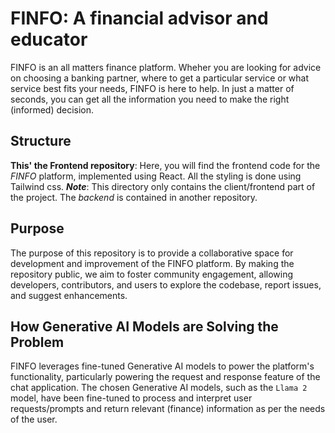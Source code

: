 # FINFO: A financial advisor and educator

FINFO is an all matters finance platform. Wheher you are looking for advice on choosing a banking partner, where to get a particular service or what service best fits your needs, FINFO is here to help. In just a matter of seconds, you can get all the information you need to make the right (informed) decision.

## Structure

**This' the Frontend repository**: Here, you will find the frontend code for the *FINFO* platform, implemented using React. All the styling is done using Tailwind css.
_**Note**_: This directory only contains the client/frontend part of the project. The *backend* is contained in another repository.

## Purpose

The purpose of this repository is to provide a collaborative space for development and improvement of the FINFO platform. By making the repository public, we aim to foster community engagement, allowing developers, contributors, and users to explore the codebase, report issues, and suggest enhancements.

## How Generative AI Models are Solving the Problem

FINFO leverages fine-tuned Generative AI models to power the platform's functionality, particularly powering the request and response feature of the chat application. The chosen Generative AI models, such as the `Llama 2` model, have been fine-tuned to process and interpret user requests/prompts and return relevant (finance) information as per the needs of the user.